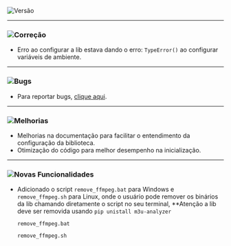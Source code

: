 ![Versão](https://img.shields.io/badge/version-1.0.2.1.9-orange)

---
### ![Correção](https://img.shields.io/badge/status-correção-brightgreen)
- Erro ao configurar a lib estava dando o erro: `TypeError()` ao configurar variáveis de ambiente.
---
### ![Bugs](https://img.shields.io/badge/status-bugs-red)
- Para reportar bugs, [clique aqui](https://github.com/PauloCesar-dev404/M3u8_Analyzer/issues).
---
### ![Melhorias](https://img.shields.io/badge/status-melhorias-yellow)
- Melhorias na documentação para facilitar o entendimento da configuração da biblioteca.
- Otimização do código para melhor desempenho na inicialização.
---
### ![Novas Funcionalidades](https://img.shields.io/badge/status-novas_funcionalidades-blue)
- Adicionado o script `remove_ffmpeg.bat` para Windows e `remove_ffmpeg.sh` para Linux, onde o usuário pode remover os binários da lib chamando diretamente o script no seu terminal,
**Atenção a lib deve ser removida usando `pip unistall m3u-analyzer`
    ```commandline
    remove_ffmpeg.bat
    ```
    ```commandline
    remove_ffmpeg.sh
    ```
